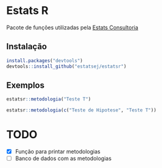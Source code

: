 # Estats R
Pacote de funções utilizadas pela [Estats Consultoria](https://estatsej.wixsite.com/consultoria)

## Instalação
```r
install.packages("devtools")
devtools::install_github("estatsej/estatsr")
```

## Exemplos
```r
estatsr::metodologia("Teste T")
```

```r
estatsr::metodologia(c("Teste de Hipotese", "Teste T"))
```

# TODO

- [X] Função para printar metodologias
- [ ] Banco de dados com as metodologias
